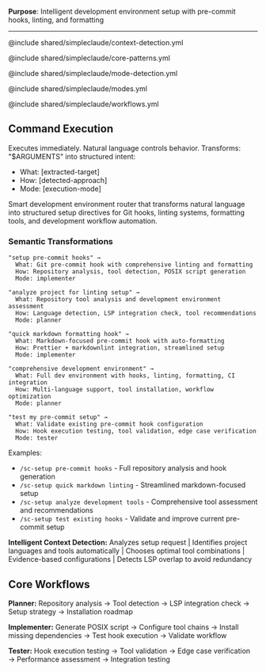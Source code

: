 **Purpose**: Intelligent development environment setup with pre-commit hooks, linting, and formatting

---

@include shared/simpleclaude/context-detection.yml

@include shared/simpleclaude/core-patterns.yml

@include shared/simpleclaude/mode-detection.yml

@include shared/simpleclaude/modes.yml

@include shared/simpleclaude/workflows.yml

## Command Execution

Executes immediately. Natural language controls behavior. Transforms: "$ARGUMENTS" into structured intent:

- What: [extracted-target]
- How: [detected-approach]
- Mode: [execution-mode]

Smart development environment router that transforms natural language into structured setup directives for Git hooks, linting systems, formatting tools, and development workflow automation.

### Semantic Transformations

```
"setup pre-commit hooks" →
  What: Git pre-commit hook with comprehensive linting and formatting
  How: Repository analysis, tool detection, POSIX script generation
  Mode: implementer

"analyze project for linting setup" →
  What: Repository tool analysis and development environment assessment
  How: Language detection, LSP integration check, tool recommendations
  Mode: planner

"quick markdown formatting hook" →
  What: Markdown-focused pre-commit hook with auto-formatting
  How: Prettier + markdownlint integration, streamlined setup
  Mode: implementer

"comprehensive development environment" →
  What: Full dev environment with hooks, linting, formatting, CI integration
  How: Multi-language support, tool installation, workflow optimization
  Mode: planner

"test my pre-commit setup" →
  What: Validate existing pre-commit hook configuration
  How: Hook execution testing, tool validation, edge case verification
  Mode: tester
```

Examples:

- `/sc-setup pre-commit hooks` - Full repository analysis and hook generation
- `/sc-setup quick markdown linting` - Streamlined markdown-focused setup
- `/sc-setup analyze development tools` - Comprehensive tool assessment and recommendations
- `/sc-setup test existing hooks` - Validate and improve current pre-commit setup

**Intelligent Context Detection:** Analyzes setup request | Identifies project languages and tools automatically | Chooses optimal tool combinations | Evidence-based configurations | Detects LSP overlap to avoid redundancy

## Core Workflows

**Planner:** Repository analysis → Tool detection → LSP integration check → Setup strategy → Installation roadmap

**Implementer:** Generate POSIX script → Configure tool chains → Install missing dependencies → Test hook execution → Validate workflow

**Tester:** Hook execution testing → Tool validation → Edge case verification → Performance assessment → Integration testing
